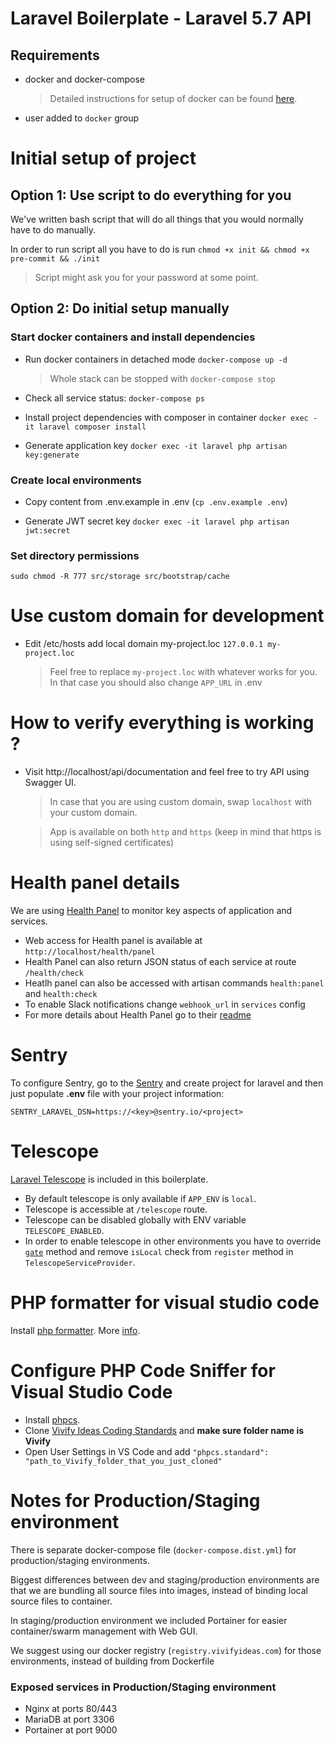 # Laravel Boilerplate - Laravel 5.7 API

## Requirements

- docker and docker-compose

  > Detailed instructions for setup of docker can be found [here](https://www.docker.com/community-edition).

- user added to `docker` group

# Initial setup of project

## Option 1: Use script to do everything for you

We've written bash script that will do all things that you would normally have to do manually.

In order to run script all you have to do is run `chmod +x init && chmod +x pre-commit && ./init`

> Script might ask you for your password at some point.

## Option 2: Do initial setup manually

### Start docker containers and install dependencies

- Run docker containers in detached mode
  `docker-compose up -d`

  > Whole stack can be stopped with `docker-compose stop`

- Check all service status:
  `docker-compose ps`

- Install project dependencies with composer in container
  `docker exec -it laravel composer install`

- Generate application key
  `docker exec -it laravel php artisan key:generate`

### Create local environments

- Copy content from .env.example in .env (`cp .env.example .env`)

- Generate JWT secret key
  `docker exec -it laravel php artisan jwt:secret`

### Set directory permissions

`sudo chmod -R 777 src/storage src/bootstrap/cache`

# Use custom domain for development

- Edit /etc/hosts add local domain my-project.loc
  `127.0.0.1 my-project.loc`
  > Feel free to replace `my-project.loc` with whatever works for you. In that case you should also change `APP_URL` in .env

# How to verify everything is working ?

- Visit http://localhost/api/documentation and feel free to try API using Swagger UI.

  > In case that you are using custom domain, swap `localhost` with your custom domain.

  > App is available on both `http` and `https` (keep in mind that https is using self-signed certificates)

# Health panel details

We are using [Health Panel](https://github.com/antonioribeiro/health) to monitor key aspects of application and services.

- Web access for Health panel is available at `http://localhost/health/panel`
- Health Panel can also return JSON status of each service at route `/health/check`
- Heatlh panel can also be accessed with artisan commands `health:panel` and `health:check`
- To enable Slack notifications change `webhook_url` in `services` config
- For more details about Health Panel go to their [readme](https://github.com/antonioribeiro/health/blob/master/README.md)

# Sentry

To configure Sentry, go to the [Sentry](https://sentry.io) and create project for laravel and then just populate **.env** file with your project information:

```
SENTRY_LARAVEL_DSN=https://<key>@sentry.io/<project>
```

# Telescope

[Laravel Telescope](https://laravel.com/docs/5.7/telescope) is included in this boilerplate.

- By default telescope is only available if `APP_ENV` is `local`.
- Telescope is accessible at `/telescope` route.
- Telescope can be disabled globally with ENV variable `TELESCOPE_ENABLED`.
- In order to enable telescope in other environments you have to override [`gate`](https://laravel.com/docs/5.7/telescope#dashboard-authorization) method and remove `isLocal` check from `register` method in `TelescopeServiceProvider`.

# PHP formatter for visual studio code

Install [php formatter](https://marketplace.visualstudio.com/items?itemName=Sophisticode.php-formatter). More [info](https://github.com/Dickurt/vscode-php-formatter/wiki).

# Configure PHP Code Sniffer for Visual Studio Code

- Install [phpcs](https://marketplace.visualstudio.com/items?itemName=ikappas.phpcs).
- Clone [Vivify Ideas Coding Standards](https://github.com/Vivify-Ideas/coding-standard-php) and **make sure folder name is Vivify**
- Open User Settings in VS Code and add `"phpcs.standard": "path_to_Vivify_folder_that_you_just_cloned"`

# Notes for Production/Staging environment

There is separate docker-compose file (`docker-compose.dist.yml`) for production/staging environments.

Biggest differences between dev and staging/production environments are that we are bundling all source files into images, instead of binding local source files to container.

In staging/production environment we included Portainer for easier container/swarm management with Web GUI.

We suggest using our docker registry (`registry.vivifyideas.com`) for those environments, instead of building from Dockerfile

### Exposed services in Production/Staging environment

- Nginx at ports 80/443
- MariaDB at port 3306
- Portainer at port 9000
